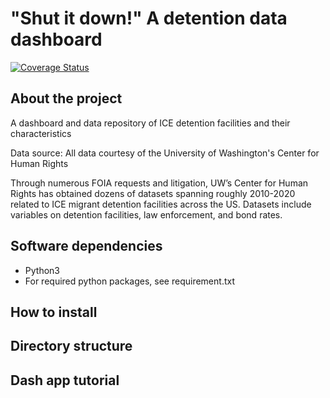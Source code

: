 # "Shut it down!" A detention data dashboard

[![Coverage Status](https://coveralls.io/repos/github/detentiondatadashboard/detention-data-dashboard/badge.svg?branch=main)](https://coveralls.io/github/detentiondatadashboard/detention-data-dashboard?branch=main)

## About the project

A dashboard and data repository of ICE detention facilities and their characteristics

Data source: All data courtesy of the University of Washington's Center for Human Rights

Through numerous FOIA requests and litigation, UW’s Center for Human Rights has obtained dozens of
datasets spanning roughly 2010-2020 related to ICE migrant detention facilities across the US. 
Datasets include variables on detention facilities, law enforcement, and bond rates.

## Software dependencies

- Python3
- For required python packages, see requirement.txt

## How to install


## Directory structure


## Dash app tutorial
